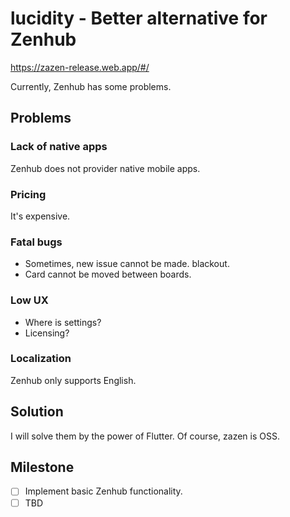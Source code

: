 # lucidity - Better alternative for Zenhub

https://zazen-release.web.app/#/

Currently, Zenhub has some problems.

## Problems

### Lack of native apps

Zenhub does not provider native mobile apps.

### Pricing

It's expensive.

### Fatal bugs

- Sometimes, new issue cannot be made. blackout.
- Card cannot be moved between boards.

### Low UX

- Where is settings?
- Licensing?

### Localization

Zenhub only supports English.

## Solution

I will solve them by the power of Flutter. Of course, zazen is OSS.

## Milestone
- [ ] Implement basic Zenhub functionality.
- [ ] TBD

